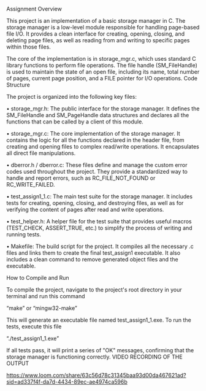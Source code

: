 Assignment Overview

This project is an implementation of a basic storage manager in C. The storage manager is a low-level module responsible for handling page-based file I/O. It provides a clean interface for creating, opening, closing, and deleting page files, as well as reading from and writing to specific pages within those files.

The core of the implementation is in storage_mgr.c, which uses standard C library functions to perform file operations. The file handle (SM_FileHandle) is used to maintain the state of an open file, including its name, total number of pages, current page position, and a FILE pointer for I/O operations.
Code Structure

The project is organized into the following key files:

•	storage_mgr.h: The public interface for the storage manager. It defines the SM_FileHandle and SM_PageHandle data structures and declares all the functions that can be called by a client of this module.

•	storage_mgr.c: The core implementation of the storage manager. It contains the logic for all the functions declared in the header file, from creating and opening files to complex read/write operations. It encapsulates all direct file manipulations.

•	dberror.h / dberror.c: These files define and manage the custom error codes used throughout the project. They provide a standardized way to handle and report errors, such as RC_FILE_NOT_FOUND or RC_WRITE_FAILED.

•	test_assign1_1.c: The main test suite for the storage manager. It includes tests for creating, opening, closing, and destroying files, as well as for verifying the content of pages after read and write operations.

•	test_helper.h: A helper file for the test suite that provides useful macros (TEST_CHECK, ASSERT_TRUE, etc.) to simplify the process of writing and running tests.

•	Makefile: The build script for the project. It compiles all the necessary .c files and links them to create the final test_assign1 executable. It also includes a clean command to remove generated object files and the executable.


How to Compile and Run

To compile the project, navigate to the project's root directory in your terminal and run this command

  “make” or “mingw32-make”
  
This will generate an executable file named test_assign1_1.exe. To run the tests, execute this file

“./test_assign1_1.exe”

If all tests pass, it will print a series of "OK" messages, confirming that the storage manager is functioning correctly.
VIDEO RECORDING OF THE OUTPUT

   https://www.loom.com/share/63c56d78c31345baa93d00da467621ad?sid=ad337f4f-da7d-4434-89ec-ae4974ca596b
